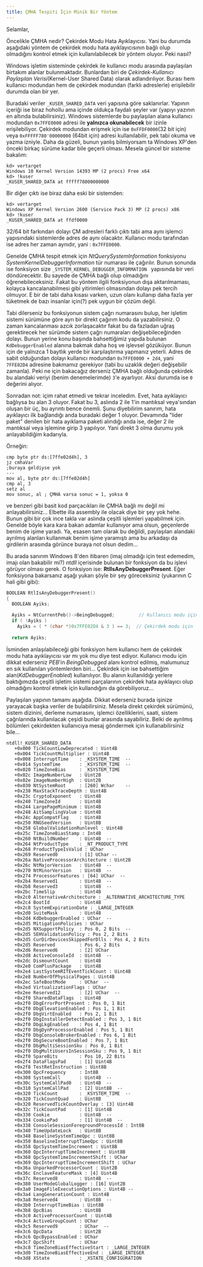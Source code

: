 ```yaml
---
title: ÇMHA Tespiti İçin Minik Bir Yöntem
---
```


Selamlar,

Öncelikle ÇMHA nedir? Çekirdek Modu Hata Ayıklayıcısı. Yani bu durumda aşağıdaki yöntem de çekirdek modu hata ayıklayıcısının bağlı olup olmadığını kontrol etmek için kullanılabilecek bir yöntem oluyor. Peki nasıl?

Windows işletim sisteminde çekirdek ile kullanıcı modu arasında paylaşılan birtakım alanlar bulunmaktadır. Bunlardan biri de _Çekirdek-Kullanıcı Paylaşılan Verisi_(Kernel-User Shared Data) olarak adlandırılıyor. Burası hem kullanıcı modundan hem de çekirdek modundan (farklı adreslerle) erişilebilir durumda olan bir yer.

Buradaki veriler `_KUSER_SHARED_DATA` veri yapısına göre saklanırlar. Yapının içeriği ise biraz hohollu ama içinde oldukça faydalı şeyler var (yapıyı yazının en altında bulabilirsiniz). Windows sistemlerde bu paylaşılan alana kullanıcı modundan `0x7FFE0000` adresi ile **yalnızca okunabilecek** bir izinle erişilebiliyor. Çekirdek modundan erişmek için ise `0xFFDF0000`(32 bit için) veya `0xFFFFF780'00000000` (64bit için) adresi kullanılabilir, pek tabi okuma ve yazma izniyle. Daha da güzeli, bunun yanlış bilmiyorsam ta Windows XP'den önceki birkaç sürüme kadar bile geçerli olması. Mesela güncel bir sisteme bakalım:

```
kd> vertarget
Windows 10 Kernel Version 14393 MP (2 procs) Free x64
kd> !kuser
_KUSER_SHARED_DATA at fffff78000000000
```

Bir diğer çıktı ise biraz daha eski bir sistemden:

```
kd> vertarget
Windows XP Kernel Version 2600 (Service Pack 3) MP (2 procs) x86
kd> !kuser
_KUSER_SHARED_DATA at ffdf0000
```

32/64 bit farkından dolayı ÇM adresleri farklı çıktı tabi ama aynı işlemci yapısındaki sistemlerde adres de aynı olacaktır. Kullanıcı modu tarafından ise adres her zaman aynıdır, yani : `0x7FFE0000`.

Genelde ÇMHA tespit etmek için _NtQuerySystemInformation_ fonksiyonu _SystemKernelDebuggerInformation_ tür numarası ile çağırılır. Bunun sonunda ise fonksiyon size `_SYSTEM_KERNEL_DEBUGGER_INFORMATION ` yapısında bir veri döndürecektir. Bu sayede de ÇMHA bağlı olup olmadığını öğrenebileceksiniz. Fakat bu yöntem ilgili fonksiyonun dışa aktarılmaması, kolayca kancalanabilmesi gibi yitirimleri olmasından dolayı pek tercih olmuyor. E bir de tabi daha kısası varken, uzun olanı kullanıp daha fazla yer tüketmek de bazı insanlar için(?) pek uygun bir çözüm değil.

Tabi dilerseniz bu fonksiyonun sistem çağrı numarasını bulup, her işletim sistemi sürümüne göre ayrı bir direkt çağırım kodu da yazabilirsiniz. O zaman kancalanması azcık zorlaşacaktır fakat bu da fazladan uğraş gerektirecek her sürümde sistem çağrı numaraları değişebileceğinden dolayı. Bunun yerine konu başında bahsettiğimiz yapıda bulunan `KdDebuggerEnabled` alanına bakmak daha hoş ve işlevsel gözüküyor. Bunun için de yalnızca 1 baytlık yerde bir karşılaştırma yapmanız yeterli. Adres de sabit olduğundan dolayı kullanıcı modundan `0x7FFE0000 + 2d4`, yani `7FFE02D4` adresine bakmamız gerekiyor (tabi bu uzaklık değeri değişebilir zamanla). Peki ne için bakacağız derseniz ÇMHA bağlı olduğunda çekirdek bu alandaki veriyi (benim denemelerimde) `3`'e ayarlıyor. Aksi durumda ise `0` değerini alıyor. 

Sonradan not: içim rahat etmedi ve tekrar inceledim. Evet, hata ayıklayıcı bağlıysa bu alan 3 oluyor. Fakat bu 3, aslında 2 ile 1'in mantıksal veya'sından oluşan bir üç, bu ayrıntı bence önemli. Şunu diyebilirim sanırım, hata ayıklayıcı ilk bağlandığı anda buradaki değer 1 oluyor. Devamında "lider paket" denilen bir hata ayıklama paketi alındığı anda ise, değer 2 ile mantıksal veya işlemine girip 3 yapılıyor. Yani direkt 3 olma durumu yok anlayabildiğim kadarıyla.

Örneğin:

```assembly
cmp byte ptr ds:[7ffe02d4h], 3
jz cmhaVar
;buraya geldiyse yok
---
mov al, byte ptr ds:[7ffe02d4h]
cmp al, 3
setz al
mov sonuc, al ; ÇMHA varsa sonuc = 1, yoksa 0
```

ve benzeri gibi basit kod parçacıkları ile ÇMHA bağlı mı değil mi anlayabilirsiniz... Elbette illa assembly ile olacak diye bir şey yok hehe. Bunun gibi bir çok ince takla var aslında çeşitli işlemleri yapabilmek için. Genelde böyle kara kara bakan adamlar kullanıyor ama olsun, geçenlerde benim de işime yaradı. Ya, esasen tam olarak bu değildi, paylaşılan alandaki ayrılmış alanları kullanmak benim işime yaramıştı ama bu arkadaşı da girdilerin arasında görünce buraya not olsun dedim...

Bu arada sanırım Windows 8'den itibaren (imaj olmadığı için test edemedim, imajı olan bakabilir mi?) _ntdll_ içerisinde bulunan bir fonksiyon da bu işlevi görüyor olması gerek. O fonksiyon ise: **RtlIsAnyDebuggerPresent**. Eğer fonksiyona bakarsanız aşağı yukarı şöyle bir şey göreceksiniz (yukarının C hali gibi gibi):

```c
BOOLEAN RtlIsAnyDebuggerPresent()
{
  BOOLEAN Ayiks; 

  Ayiks = NtCurrentPeb()->BeingDebugged;         // Kullanıcı modu için
  if ( !Ayiks )
    Ayiks = ( * (char *)0x7FFE02D4 & 3 ) == 3;  // Çekirdek modu için
  
  return Ayiks;
```

İsminden anlaşılabileceği gibi fonksiyon hem kullanıcı hem de çekirdek modu hata ayıklayıcısı var mı yok mu diye test ediyor. Kullanıcı modu için dikkat ederseniz _PEB_'in _BeingDebugged_ alanı kontrol edilmiş, malumunuz en sık kullanılan yöntemlerden biri... Çekirdek için ise bahsettiğim alan(_KdDebuggerEnabled_) kullanılıyor. Bu alanın kullanıldığı yerlere baktığımızda çeşitli işletim sistemi parçalarının çekirdek hata ayıklayıcı olup olmadığını kontrol etmek için kullandığını da görebiliyoruz... 

Paylaşılan yapının tamamı aşağıda. Dikkat ederseniz burada işinize yarayacak başka veriler de bulabilirsiniz. Mesela direkt çekirdek sürümünü, sistem dizinini, derleme numarasını, işlemci özelliklerini, saati, sistem çağrılarında kullanılacak çeşidi bunlar arasında sayabiliriz. Belki de ayrılmış bölümleri çekirdekten kullanıcıya mesaj göndermek için kullanabilirsiniz bile...

```
ntdll!_KUSER_SHARED_DATA
   +0x000 TickCountLowDeprecated : Uint4B
   +0x004 TickCountMultiplier : Uint4B
   +0x008 InterruptTime    : _KSYSTEM_TIME  -- 
   +0x014 SystemTime       : _KSYSTEM_TIME  -- 
   +0x020 TimeZoneBias     : _KSYSTEM_TIME
   +0x02c ImageNumberLow   : Uint2B
   +0x02e ImageNumberHigh  : Uint2B
   +0x030 NtSystemRoot     : [260] Wchar    --
   +0x238 MaxStackTraceDepth : Uint4B
   +0x23c CryptoExponent   : Uint4B
   +0x240 TimeZoneId       : Uint4B
   +0x244 LargePageMinimum : Uint4B
   +0x248 AitSamplingValue : Uint4B
   +0x24c AppCompatFlag    : Uint4B
   +0x250 RNGSeedVersion   : Uint8B
   +0x258 GlobalValidationRunlevel : Uint4B
   +0x25c TimeZoneBiasStamp : Int4B
   +0x260 NtBuildNumber    : Uint4B  --
   +0x264 NtProductType    : _NT_PRODUCT_TYPE
   +0x268 ProductTypeIsValid : UChar
   +0x269 Reserved0        : [1] UChar --
   +0x26a NativeProcessorArchitecture : Uint2B
   +0x26c NtMajorVersion   : Uint4B  --
   +0x270 NtMinorVersion   : Uint4B  --
   +0x274 ProcessorFeatures : [64] UChar  --
   +0x2b4 Reserved1        : Uint4B  --
   +0x2b8 Reserved3        : Uint4B  --
   +0x2bc TimeSlip         : Uint4B
   +0x2c0 AlternativeArchitecture : _ALTERNATIVE_ARCHITECTURE_TYPE
   +0x2c4 BootId           : Uint4B
   +0x2c8 SystemExpirationDate : _LARGE_INTEGER
   +0x2d0 SuiteMask        : Uint4B
   +0x2d4 KdDebuggerEnabled : UChar  --
   +0x2d5 MitigationPolicies : UChar
   +0x2d5 NXSupportPolicy  : Pos 0, 2 Bits  --
   +0x2d5 SEHValidationPolicy : Pos 2, 2 Bits
   +0x2d5 CurDirDevicesSkippedForDlls : Pos 4, 2 Bits
   +0x2d5 Reserved         : Pos 6, 2 Bits
   +0x2d6 Reserved6        : [2] UChar
   +0x2d8 ActiveConsoleId  : Uint4B  --
   +0x2dc DismountCount    : Uint4B
   +0x2e0 ComPlusPackage   : Uint4B
   +0x2e4 LastSystemRITEventTickCount : Uint4B
   +0x2e8 NumberOfPhysicalPages : Uint4B
   +0x2ec SafeBootMode     : UChar  --
   +0x2ed VirtualizationFlags : UChar
   +0x2ee Reserved12       : [2] UChar  --
   +0x2f0 SharedDataFlags  : Uint4B
   +0x2f0 DbgErrorPortPresent : Pos 0, 1 Bit
   +0x2f0 DbgElevationEnabled : Pos 1, 1 Bit
   +0x2f0 DbgVirtEnabled   : Pos 2, 1 Bit
   +0x2f0 DbgInstallerDetectEnabled : Pos 3, 1 Bit
   +0x2f0 DbgLkgEnabled    : Pos 4, 1 Bit
   +0x2f0 DbgDynProcessorEnabled : Pos 5, 1 Bit
   +0x2f0 DbgConsoleBrokerEnabled : Pos 6, 1 Bit
   +0x2f0 DbgSecureBootEnabled : Pos 7, 1 Bit
   +0x2f0 DbgMultiSessionSku : Pos 8, 1 Bit
   +0x2f0 DbgMultiUsersInSessionSku : Pos 9, 1 Bit
   +0x2f0 SpareBits        : Pos 10, 22 Bits
   +0x2f4 DataFlagsPad     : [1] Uint4B
   +0x2f8 TestRetInstruction : Uint8B
   +0x300 QpcFrequency     : Int8B
   +0x308 SystemCall       : Uint4B  --
   +0x30c SystemCallPad0   : Uint4B  --
   +0x310 SystemCallPad    : [2] Uint8B  --
   +0x320 TickCount        : _KSYSTEM_TIME  --
   +0x320 TickCountQuad    : Uint8B
   +0x320 ReservedTickCountOverlay : [3] Uint4B
   +0x32c TickCountPad     : [1] Uint4B
   +0x330 Cookie           : Uint4B  --
   +0x334 CookiePad        : [1] Uint4B  --
   +0x338 ConsoleSessionForegroundProcessId : Int8B
   +0x340 TimeUpdateLock   : Uint8B
   +0x348 BaselineSystemTimeQpc : Uint8B
   +0x350 BaselineInterruptTimeQpc : Uint8B
   +0x358 QpcSystemTimeIncrement : Uint8B
   +0x360 QpcInterruptTimeIncrement : Uint8B
   +0x368 QpcSystemTimeIncrementShift : UChar
   +0x369 QpcInterruptTimeIncrementShift : UChar
   +0x36a UnparkedProcessorCount : Uint2B
   +0x36c EnclaveFeatureMask : [4] Uint4B
   +0x37c Reserved8        : Uint4B  --
   +0x380 UserModeGlobalLogger : [16] Uint2B
   +0x3a0 ImageFileExecutionOptions : Uint4B --
   +0x3a4 LangGenerationCount : Uint4B
   +0x3a8 Reserved4        : Uint8B  --
   +0x3b0 InterruptTimeBias : Uint8B
   +0x3b8 QpcBias          : Uint8B
   +0x3c0 ActiveProcessorCount : Uint4B
   +0x3c4 ActiveGroupCount : UChar
   +0x3c5 Reserved9        : UChar  --
   +0x3c6 QpcData          : Uint2B
   +0x3c6 QpcBypassEnabled : UChar
   +0x3c7 QpcShift         : UChar
   +0x3c8 TimeZoneBiasEffectiveStart : _LARGE_INTEGER
   +0x3d0 TimeZoneBiasEffectiveEnd : _LARGE_INTEGER
   +0x3d8 XState           : _XSTATE_CONFIGURATION
```
